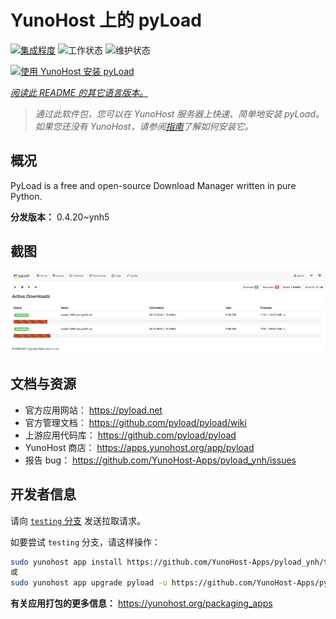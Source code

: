 <!--
注意：此 README 由 <https://github.com/YunoHost/apps/tree/master/tools/readme_generator> 自动生成
请勿手动编辑。
-->

# YunoHost 上的 pyLoad

[![集成程度](https://apps.yunohost.org/badge/integration/pyload)](https://ci-apps.yunohost.org/ci/apps/pyload/)
![工作状态](https://apps.yunohost.org/badge/state/pyload)
![维护状态](https://apps.yunohost.org/badge/maintained/pyload)

[![使用 YunoHost 安装 pyLoad](https://install-app.yunohost.org/install-with-yunohost.svg)](https://install-app.yunohost.org/?app=pyload)

*[阅读此 README 的其它语言版本。](./ALL_README.md)*

> *通过此软件包，您可以在 YunoHost 服务器上快速、简单地安装 pyLoad。*  
> *如果您还没有 YunoHost，请参阅[指南](https://yunohost.org/install)了解如何安装它。*

## 概况

PyLoad is a free and open-source Download Manager written in pure Python.


**分发版本：** 0.4.20~ynh5

## 截图

![pyLoad 的截图](./doc/screenshots/sample.png)

## 文档与资源

- 官方应用网站： <https://pyload.net>
- 官方管理文档： <https://github.com/pyload/pyload/wiki>
- 上游应用代码库： <https://github.com/pyload/pyload>
- YunoHost 商店： <https://apps.yunohost.org/app/pyload>
- 报告 bug： <https://github.com/YunoHost-Apps/pyload_ynh/issues>

## 开发者信息

请向 [`testing` 分支](https://github.com/YunoHost-Apps/pyload_ynh/tree/testing) 发送拉取请求。

如要尝试 `testing` 分支，请这样操作：

```bash
sudo yunohost app install https://github.com/YunoHost-Apps/pyload_ynh/tree/testing --debug
或
sudo yunohost app upgrade pyload -u https://github.com/YunoHost-Apps/pyload_ynh/tree/testing --debug
```

**有关应用打包的更多信息：** <https://yunohost.org/packaging_apps>
